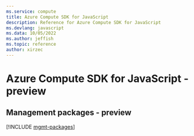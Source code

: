 ```yaml
---
ms.service: compute
title: Azure Compute SDK for JavaScript
description: Reference for Azure Compute SDK for JavaScript
ms.devlang: javascript
ms.data: 10/05/2022
ms.author: jeffish
ms.topic: reference
author: xirzec
---
```

# Azure Compute SDK for JavaScript - preview

## Management packages - preview
[!INCLUDE [mgmt-packages](compute-mgmt-index.md)]
